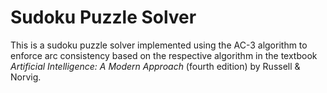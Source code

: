 # Sudoku Puzzle Solver
This is a sudoku puzzle solver implemented using the AC-3 algorithm to enforce arc consistency based on the respective algorithm in the textbook *Artificial Intelligence: A Modern Approach* (fourth edition) by Russell & Norvig.
